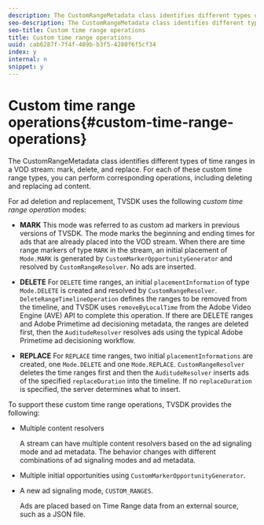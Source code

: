 ```yaml
---
description: The CustomRangeMetadata class identifies different types of time ranges in a VOD stream  mark, delete, and replace. For each of these custom time range types, you can perform corresponding operations, including deleting and replacing ad content.
seo-description: The CustomRangeMetadata class identifies different types of time ranges in a VOD stream  mark, delete, and replace. For each of these custom time range types, you can perform corresponding operations, including deleting and replacing ad content.
seo-title: Custom time range operations
title: Custom time range operations
uuid: cab6287f-7f4f-489b-b3f5-4280f6f5cf34
index: y
internal: n
snippet: y
---
```


# Custom time range operations{#custom-time-range-operations}

The CustomRangeMetadata class identifies different types of time ranges in a VOD stream: mark, delete, and replace. For each of these custom time range types, you can perform corresponding operations, including deleting and replacing ad content.

<a id="section_1323C0BAC259424C85A6ACFB48FE77EC"></a>

For ad deletion and replacement, TVSDK uses the following *custom time range operation* modes:

* **MARK** This mode was referred to as custom ad markers in previous versions of TVSDK. The mode marks the beginning and ending times for ads that are already placed into the VOD stream. When there are time range markers of type `MARK` in the stream, an initial placement of `Mode.MARK` is generated by `CustomMarkerOpportunityGenerator` and resolved by `CustomRangeResolver`. No ads are inserted. 

* **DELETE** For `DELETE` time ranges, an initial `placementInformation` of type `Mode.DELETE` is created and resolved by `CustomRangeResolver`. `DeleteRangeTimelineOperation` defines the ranges to be removed from the timeline, and TVSDK uses `removeByLocalTime` from the Adobe Video Engine (AVE) API to complete this operation. If there are DELETE ranges and Adobe Primetime ad decisioning metadata, the ranges are deleted first, then the `AuditudeResolver` resolves ads using the typical Adobe Primetime ad decisioning workflow. 

* **REPLACE** For `REPLACE` time ranges, two initial `placementInformations` are created, one `Mode.DELETE` and one `Mode.REPLACE`. `CustomRangeResolver` deletes the time ranges first and then the `AuditudeResolver` inserts ads of the specified `replaceDuration` into the timeline. If no `replaceDuration` is specified, the server determines what to insert.

To support these custom time range operations, TVSDK provides the following:

* Multiple content resolvers

  A stream can have multiple content resolvers based on the ad signaling mode and ad metadata. The behavior changes with different combinations of ad signaling modes and ad metadata. 
* Multiple initial opportunities using `CustomMarkerOpportunityGenerator`. 
* A new ad signaling mode, `CUSTOM_RANGES`.

  Ads are placed based on Time Range data from an external source, such as a JSON file.

